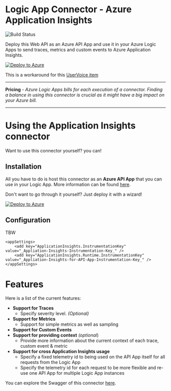 # Logic App Connector - Azure Application Insights

![Build Status](https://tomkerkhove.visualstudio.com/_apis/public/build/definitions/c8608c00-3475-43b1-944b-c86b95825768/7/badge)

Deploy this Web API as an Azure API App and use it in your Azure Logic Apps to send traces, metrics and custom events to Azure Application Insights.

[![Deploy to Azure](http://azuredeploy.net/deploybutton.png)](https://azuredeploy.net/) 

This is a workaround for this [UserVoice item](https://feedback.azure.com/forums/287593-logic-apps/suggestions/16833526-supporting-ai-for-logic-apps)

-----------------------------------------------------------------

**Pricing** - *Azure Logic Apps bills for each execution of a connector. Finding a balance in using this connector is crucial as it might have a big impact on your Azure bill.*

-----------------------------------------------------------------

# Using the Application Insights connector
Want to use this connector yourself? you can!



## Installation
All you have to do is host this connector as an **Azure API App** that you can use in your Logic App. 
More information can be found [here](https://docs.microsoft.com/en-us/azure/logic-apps/logic-apps-custom-hosted-api).

Don't want to go through it yourself? Just deploy it with a wizard!

[![Deploy to Azure](http://azuredeploy.net/deploybutton.png)](https://azuredeploy.net/) 

## Configuration
TBW

```
<appSettings>
    <add key="ApplicationInsights.InstrumentationKey" value="_Appliation-Insights-Instrumentation-Key_" />
    <add key="ApplicationInsights.Runtime.InstrumentationKey" value="_Appliation-Insights-for-API-App-Instrumentation-Key_" />
</appSettings>
```

# Features
Here is a list of the current features:

- **Support for Traces**
	- Specify severity level. *(Optional)*
- **Support for Metrics**
	- Support for simple metrics as well as sampling
- **Support for Custom Events**
- **Support for providing context** *(optional*)
	- Provide more information about the current context of each trace, custom event & metric
- **Support for cross Application Insights usage**
	- Specify a fixed telemetry id to being used on the API App itself for all requests from the Logic App
	- Specify the telemetry id for each request to be more flexible and re-use one API App for multiple Logic App instances

You can explore the Swagger of this connector [here](https://application-insights-connector.azurewebsites.net/swagger/).